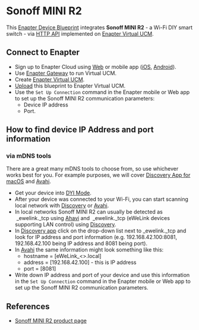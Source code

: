 # Sonoff MINI R2

This [Enapter Device Blueprint](https://go.enapter.com/marketplace-readme) integrates **Sonoff MINI R2** - a Wi-Fi DIY smart switch - via [HTTP API](https://go.enapter.com/developers-enapter-http) implemented on [Enapter Virtual UCM](https://go.enapter.com/handbook-vucm).

## Connect to Enapter

- Sign up to Enapter Cloud using [Web](https://cloud.enapter.com/) or mobile app ([iOS](https://apps.apple.com/app/id1388329910), [Android](https://play.google.com/store/apps/details?id=com.enapter&hl=en)).
- Use [Enapter Gateway](https://go.enapter.com/handbook-gateway-setup) to run Virtual UCM.
- Create [Enapter Virtual UCM](https://go.enapter.com/handbook-vucm).
- [Upload](https://go.enapter.com/developers-upload-blueprint) this blueprint to Enapter Virtual UCM.
- Use the `Set Up Connection` command in the Enapter mobile or Web app to set up the Sonoff MINI R2 communication parameters:
  - Device IP address
  - Port.

## How to find device IP Address and port information

### via mDNS tools

  There are a great many mDNS tools to choose from, so use whichever works best for you. For example purposes, we will cover [Discovery App for macOS](https://apps.apple.com/us/app/discovery-dns-sd-browser/id1381004916?mt=12) and [Avahi](https://avahi.org/).

- Get your device into [DYI Mode](https://sonoff.tech/diy-developer/).
- After your device was connected to your Wi-Fi, you can start scanning local network with [Discovery](https://apps.apple.com/us/app/discovery-dns-sd-browser/id1381004916?mt=12) or [Avahi](https://avahi.org/).
- In local networks Sonoff MINI R2 can usually be detected as  _ewelink._tcp using [Ahavi](https://avahi.org/) and  _ewelink._tcp (eWeLink devices supporting LAN control) using [Discovery](https://apps.apple.com/us/app/discovery-dns-sd-browser/id1381004916?mt=12).
- In [Discovery app](https://apps.apple.com/us/app/discovery-dns-sd-browser/id1381004916?mt=12) click on the drop-down list next to _ewelink._tcp and look for IP address and port information (e.g. 192.168.42.100:8081, 192.168.42.100 being IP address and 8081 being port).
- In [Avahi](https://avahi.org/) the same information might look something like this:
  - hostname = [eWeLink_<>.local]
  - address = [192.168.42.100] - this is IP address
  - port = [8081]
- Write down IP address and port of your device and use this information in the `Set Up Connection` command in the Enapter mobile or Web app to set up the Sonoff MINI R2 communication parameters.

## References

- [Sonoff MINI R2 product page](https://sonoff.tech/product/diy-smart-switch/minir2/)

